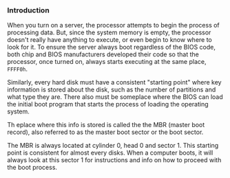 ### Introduction
When you turn on a server, the processor attempts to begin the process of processing data. But, since the system memory is empty, the processor doesn't really have anything to execute, or even begin to know where to look for it. To ensure the server always boot regardless of the BIOS code, both chip and BIOS manufacturers developed their code so that the processor, once turned on, always starts executing at the same place, `FFFF0h`.

Similarly, every hard disk must have a consistent "starting point" where key information is stored about the disk, such as the number of partitions and what type they are. There also must be someplace where the BIOS can load the initial boot program that starts the process of loading the operating system.

Th eplace where this info is stored is called the the MBR (master boot record), also referred to as the master boot sector or the boot sector.

The MBR is always located at cylinder 0, head 0 and sector 1. This starting point is consistent for almost every disks. When a computer boots, it will always look at this sector 1 for instructions and info on how to proceed with the boot process.